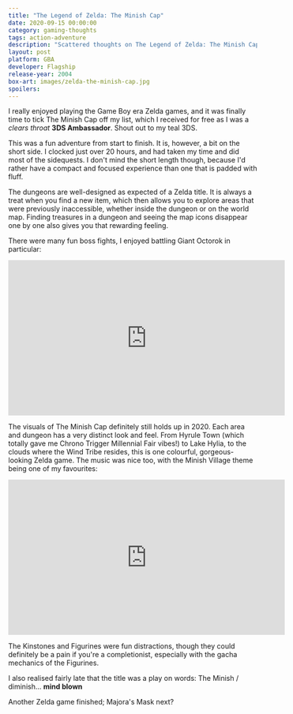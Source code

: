 ```yaml
---
title: "The Legend of Zelda: The Minish Cap"
date: 2020-09-15 00:00:00
category: gaming-thoughts
tags: action-adventure
description: "Scattered thoughts on The Legend of Zelda: The Minish Cap"
layout: post
platform: GBA
developer: Flagship
release-year: 2004
box-art: images/zelda-the-minish-cap.jpg
spoilers: 
---
```

I really enjoyed playing the Game Boy era Zelda games, and it was finally time to tick The Minish Cap off my list, which I received for free as I was a *clears throat* **3DS Ambassador**. Shout out to my teal 3DS.

This was a fun adventure from start to finish. It is, however, a bit on the short side. I clocked just over 20 hours, and had taken my time and did most of the sidequests. I don't mind the short length though, because I'd rather have a compact and focused experience than one that is padded with fluff.

The dungeons are well-designed as expected of a Zelda title. It is always a treat when you find a new item, which then allows you to explore areas that were previously inaccessible, whether inside the dungeon or on the world map. Finding treasures in a dungeon and seeing the map icons disappear one by one also gives you that rewarding feeling.

There were many fun boss fights, I enjoyed battling Giant Octorok in particular:

<div class="content-container">
<iframe width="560" height="315" src="https://www.youtube.com/embed/utqNw3iR_ec" frameborder="0" allow="accelerometer; autoplay; clipboard-write; encrypted-media; gyroscope; picture-in-picture" allowfullscreen></iframe>
</div>

The visuals of The Minish Cap definitely still holds up in 2020. Each area and dungeon has a very distinct look and feel. From Hyrule Town (which totally gave me Chrono Trigger Millennial Fair vibes!) to Lake Hylia, to the clouds where the Wind Tribe resides, this is one colourful, gorgeous-looking Zelda game. The music was nice too, with the Minish Village theme being one of my favourites:

<div class="content-container">
<iframe width="560" height="315" src="https://www.youtube.com/embed/sKKF3ta0JiU" frameborder="0" allow="accelerometer; autoplay; clipboard-write; encrypted-media; gyroscope; picture-in-picture" allowfullscreen></iframe>
</div>

The Kinstones and Figurines were fun distractions, though they could definitely be a pain if you're a completionist, especially with the gacha mechanics of the Figurines.

I also realised fairly late that the title was a play on words: The Minish / diminish... **mind blown**

Another Zelda game finished; Majora's Mask next?